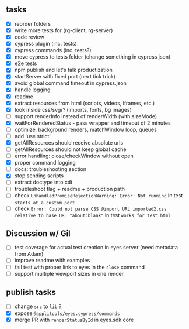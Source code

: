 ## tasks
- [x] reorder folders
- [x] write more tests for (rg-client, rg-server)
- [x] code review
- [x] cypress plugin (inc. tests)
- [x] cypress commands (inc. tests?)
- [x] move cypress to tests folder (change something in cypress.json)
- [x] e2e tests
- [x] npm publish and let's talk productization
- [x] startServer with fixed port (next tick trick)
- [x] avoid global command timeout in cypress.json
- [x] handle logging
- [x] readme
- [x] extract resources from html (scripts, videos, iframes, etc.)
- [x] look inside css/svg/? (imports, fonts, bg images)
- [ ] support renderInfo instead of renderWidth (with sizeMode)
- [x] waitForRenderedStatus - pass wrapper and timeout of 2 minutes
- [ ] optimize: background renders, matchWindow loop, queues
- [ ] add 'use strict'
- [x] getAllResources should receive absolute urls
- [ ] getAllResources should not keep global cache
- [ ] error handling: close/checkWindow without open
- [x] proper command logging
- [ ] docs: troubleshooting section
- [x] stop sending scripts
- [ ] extract doctype into cdt
- [ ] troubleshoot flag + readme + production path
- [ ] check `UnhandledPromiseRejectionWarning: Error: Not running` in test `starts at a custom port`
- [ ] check `Error: Could not parse CSS @import URL imported2.css relative to base URL "about:blank"` in test `works for test.html`

## Discussion w/ Gil
- [ ] test coverage for actual test creation in eyes server (need metadata from Adam)
- [ ] improve readme with examples
- [ ] fail test with proper link to eyes in the `close` command
- [ ] support multiple viewport sizes in one render

## publish tasks
- [ ] change `src` to `lib` ?
- [x] expose `@applitools/eyes.cypress/commands`
- [x] merge PR with `renderStatusById` in eyes.sdk.core
